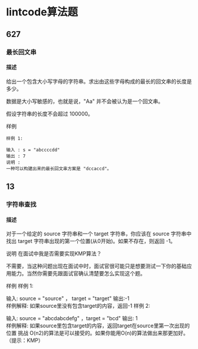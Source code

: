 # lintcode算法题

## 627
### 最长回文串
#### 描述

给出一个包含大小写字母的字符串。求出由这些字母构成的最长的回文串的长度是多少。

数据是大小写敏感的，也就是说，"Aa" 并不会被认为是一个回文串。

假设字符串的长度不会超过 100000。

样例

    样例 1:

    输入 : s = "abccccdd" 
    输出 : 7
    说明 : 
    一种可以构建出来的最长回文串方案是 "dccaccd"。
    
## 13
### 字符串查找
#### 描述

对于一个给定的 source 字符串和一个 target 字符串，你应该在 source 字符串中找出 target 字符串出现的第一个位置(从0开始)。如果不存在，则返回 -1。
  
说明
在面试中我是否需要实现KMP算法？

不需要，当这种问题出现在面试中时，面试官很可能只是想要测试一下你的基础应用能力。当然你需要先跟面试官确认清楚要怎么实现这个题。

样例
样例 1:

输入: source = "source" ， target = "target"
输出:-1	
样例解释: 如果source里没有包含target的内容，返回-1
样例 2:

输入: source = "abcdabcdefg" ，target = "bcd"
输出: 1	
样例解释: 如果source里包含target的内容，返回target在source里第一次出现的位置
挑战
O(n2)的算法是可以接受的。如果你能用O(n)的算法做出来那更加好。（提示：KMP）
